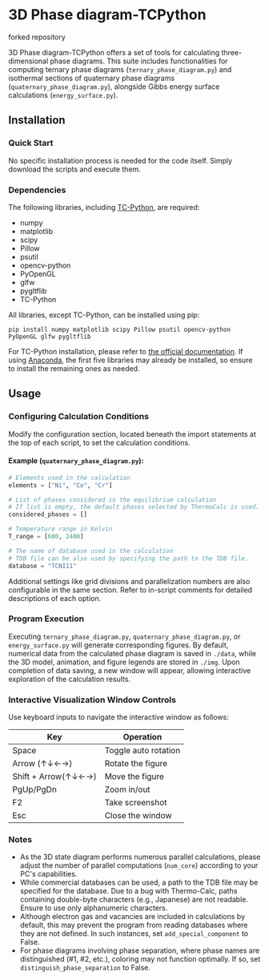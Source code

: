# 3D Phase diagram-TCPython

forked repository

3D Phase diagram-TCPython offers a set of tools for calculating three-dimensional phase diagrams. This suite includes functionalities for computing ternary phase diagrams (`ternary_phase_diagram.py`) and isothermal sections of quaternary phase diagrams (`quaternary_phase_diagram.py`), alongside Gibbs energy surface calculations (`energy_surface.py`). 

## Installation

### Quick Start
No specific installation process is needed for the code itself. Simply download the scripts and execute them.

### Dependencies
The following libraries, including [TC-Python](https://thermocalc.com/products/software-development-kits/tc-python/), are required:

- numpy
- matplotlib
- scipy
- Pillow
- psutil
- opencv-python
- PyOpenGL
- glfw
- pygltflib
- TC-Python

All libraries, except TC-Python, can be installed using pip:

```shell
pip install numpy matplotlib scipy Pillow psutil opencv-python PyOpenGL glfw pygltflib
```

For TC-Python installation, please refer to [the official documentation](https://www2.thermocalc.com/docs/tc-python/2023b/html/). If using [Anaconda](https://www.anaconda.com/), the first five libraries may already be installed, so ensure to install the remaining ones as needed.

## Usage

### Configuring Calculation Conditions

Modify the configuration section, located beneath the import statements at the top of each script, to set the calculation conditions.

#### Example (`quaternary_phase_diagram.py`):

```python
# Elements used in the calculation
elements = ["Ni", "Co", "Cr"]

# List of phases considered in the equilibrium calculation
# If list is empty, the default phases selected by ThermoCalc is used.
considered_phases = []

# Temperature range in Kelvin
T_range = [600, 2400]

# The name of database used in the calculation
# TDB file can be also used by specifying the path to the TDB file.
database = "TCNI11"
```

Additional settings like grid divisions and parallelization numbers are also configurable in the same section. Refer to in-script comments for detailed descriptions of each option.

### Program Execution

Executing `ternary_phase_diagram.py`, `quaternary_phase_diagram.py`, or `energy_surface.py` will generate corresponding figures. By default, numerical data from the calculated phase diagram is saved in `./data`, while the 3D model, animation, and figure legends are stored in `./img`. Upon completion of data saving, a new window will appear, allowing interactive exploration of the calculation results.

### Interactive Visualization Window Controls

Use keyboard inputs to navigate the interactive window as follows:

| Key                 | Operation            |
| ------------------- | -------------------- |
| Space               | Toggle auto rotation |
| Arrow (↑↓←→)        | Rotate the figure    |
| Shift + Arrow(↑↓←→) | Move the figure      |
| PgUp/PgDn           | Zoom in/out          |
| F2                  | Take screenshot      |
| Esc                 | Close the window     |

### Notes

- As the 3D state diagram performs numerous parallel calculations, please adjust the number of parallel computations (`num_core`) according to your PC's capabilities.
- While commercial databases can be used, a path to the TDB file may be specified for the database. Due to a bug with Thermo-Calc, paths containing double-byte characters (e.g., Japanese) are not readable. Ensure to use only alphanumeric characters.
- Although electron gas and vacancies are included in calculations by default, this may prevent the program from reading databases where they are not defined. In such instances, set `add_special_component` to False.
- For phase diagrams involving phase separation, where phase names are distinguished (#1, #2, etc.), coloring may not function optimally. If so, set `distinguish_phase_separation` to False.
